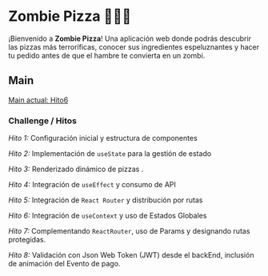 # Zombie Pizza 🍕🧟‍♂️

¡Bienvenido a **Zombie Pizza**! Una aplicación web donde podrás descubrir las pizzas más terroríficas, conocer sus ingredientes espeluznantes y hacer tu pedido antes de que el hambre te convierta en un zombi.

## Main

[ Main actual: Hito6 ](https://github.com/pyro-nicolini/react-zombie) 

### Challenge / Hitos

_Hito 1:_ Configuración inicial y estructura de componentes

_Hito 2:_ Implementación de `useState` para la gestión de estado

_Hito 3:_ Renderizado dinámico de pizzas .

_Hito 4:_ Integración de `useEffect` y consumo de API

_Hito 5:_ Integración de `React Router` y distribución por rutas 

_Hito 6:_ Integración de `useContext` y uso de Estados Globales 

_Hito 7:_ Complementando `ReactRouter`, uso de Params y designando rutas protegidas.

_Hito 8:_ Validación con Json Web Token (JWT) desde el backEnd, inclusión de animación del Evento de pago.
